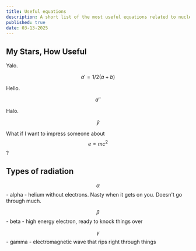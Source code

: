 ```yaml
---
title: Useful equations
description: A short list of the most useful equations related to nuclear energy
published: true
date: 03-13-2025
---
```


## My Stars, How Useful

Yalo.

```math
a' = 1/2(a + b)
```

Hello.

```math
a''
```

Halo.

```math
\bar{y}
```

What if I want to impress someone about $$e = mc^2$$?

## Types of radiation

$$\alpha$$ - alpha - helium without electrons. Nasty when it gets on you. Doesn't go through much.

$$\beta$$ - beta - high energy electron, ready to knock things over

$$\gamma$$ - gamma - electromagnetic wave that rips right through things
